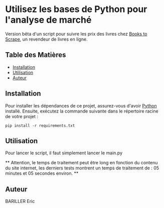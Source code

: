 # Utilisez les bases de Python pour l'analyse de marché

Version bêta d'un script pour suivre les prix des livres chez [Books to Scrape](https://books.toscrape.com/), un revendeur de livres en ligne.

## Table des Matières

- [Installation](#installation)
- [Utilisation](#utilisation)
- [Auteur](#auteur)

## Installation

Pour installer les dépendances de ce projet, assurez-vous d'avoir [Python](https://www.python.org/) installé. Ensuite, exécutez la commande suivante dans le répertoire racine de votre projet :
```
pip install -r requirements.txt
```


## Utilisation

Pour lancer le script, il faut simplement lancer le main.py

** Attention, le temps de traitement peut être long en fonction du contenu du site internet, les derniers tests montrent un temps de traitement de : 05 minutes et 05 secondes environ. **

## Auteur

BARILLER Eric
